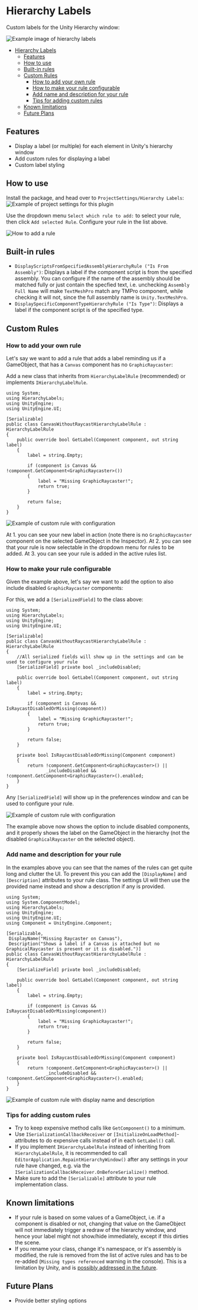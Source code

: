 # Hierarchy Labels

Custom labels for the Unity Hierarchy window:

![Example image of hierarchy labels](Documentation~/HierarchyExample.png)

- [Hierarchy Labels](#hierarchy-labels)
  * [Features](#features)
  * [How to use](#how-to-use)
  * [Built-in rules](#built-in-rules)
  * [Custom Rules](#custom-rules)
    + [How to add your own rule](#how-to-add-your-own-rule)
    + [How to make your rule configurable](#how-to-make-your-rule-configurable)
    + [Add name and description for your rule](#add-name-and-description-for-your-rule)
    + [Tips for adding custom rules](#tips-for-adding-custom-rules)
  * [Known limitations](#known-limitations)
  * [Future Plans](#future-plans)

## Features

- Display a label (or multiple) for each element in Unity's hierarchy window
- Add custom rules for displaying a label
- Custom label styling

## How to use

Install the package, and head over to `ProjectSettings/Hierarchy Labels`:
![Example of project settings for this plugin](Documentation~/SettingsExample.png)

Use the dropdown menu `Select which rule to add:` to select your rule, then click `Add selected Rule`.
Configure your rule in the list above.

![How to add a rule](Documentation~/RuleAdditionExample.png)

## Built-in rules

- `DisplayScriptsFromSpecifiedAssemblyHierarchyRule ("Is From Assembly")`: Displays a label if the component script is from the specified assembly.
You can configure if the name of the assembly should be matched fully or just contain the specfied text, i.e. unchecking `Assembly Full Name` will make `TextMeshPro` match any TMPro component, while checking it will not, since the full assembly name is `Unity.TextMeshPro`.
- `DisplaySpecificComponentTypeHierarchyRule ("Is Type")`:
Displays a label if the component script is of the specified type.

## Custom Rules

### How to add your own rule

Let's say we want to add a rule that adds a label reminding us if a GameObject, that has a `Canvas` component has no `GraphicRaycaster`:

Add a new class that inherits from `HierarchyLabelRule` (recommended) or implements `IHierarchyLabelRule`.

```c-sharp
using System;
using HierarchyLabels;
using UnityEngine;
using UnityEngine.UI;

[Serializable]
public class CanvasWithoutRaycastHierarchyLabelRule : HierarchyLabelRule
{
    public override bool GetLabel(Component component, out string label)
    {
        label = string.Empty;

        if (component is Canvas && !component.GetComponent<GraphicRaycaster>())
        {
            label = "Missing GraphicRaycaster!";
            return true;
        }

        return false;
    }
}
```

![Example of custom rule with configuration](Documentation~/CustomRuleExample1.png)

At 1. you can see your new label in action (note there is no `GraphicRaycaster` component on the selected GameObject in the Inspector).
At 2. you can see that your rule is now selectable in the dropdown menu for rules to be added.
At 3. you can see your rule is added in the active rules list.

### How to make your rule configurable

Given the example above, let's say we want to add the option to also include disabled `GraphicRaycaster` components:

For this, we add a `[SerializedField]` to the class above:

```c-sharp
using System;
using HierarchyLabels;
using UnityEngine;
using UnityEngine.UI;

[Serializable]
public class CanvasWithoutRaycastHierarchyLabelRule : HierarchyLabelRule
{
    //All serialized fields will show up in the settings and can be used to configure your rule
    [SerializeField] private bool _includeDisabled;

    public override bool GetLabel(Component component, out string label)
    {
        label = string.Empty;

        if (component is Canvas && IsRaycastDisabledOrMissing(component))
        {
            label = "Missing GraphicRaycaster!";
            return true;
        }

        return false;
    }

    private bool IsRaycastDisabledOrMissing(Component component)
    {
        return !component.GetComponent<GraphicRaycaster>() ||
               _includeDisabled && !component.GetComponent<GraphicRaycaster>().enabled;
    }
}
```

Any `[SerializedField]` will show up in the preferences window and can be used to configure your rule.

![Example of custom rule with configuration](Documentation~/CustomRuleExample2.png)

The example above now shows the option to include disabled components, and it properly shows the label on the GameObject in the hierarchy (not the disabled `GraphicalRaycaster` on the selected object).

### Add name and description for your rule

In the examples above you can see that the names of the rules can get quite long and clutter the UI. To prevent this you can add the `[DisplayName]` and `[Description]` attributes to your rule class. The settings UI will then use the provided name instead and show a description if any is provided.

```c-sharp
using System;
using System.ComponentModel;
using HierarchyLabels;
using UnityEngine;
using UnityEngine.UI;
using Component = UnityEngine.Component;

[Serializable,
 DisplayName("Missing Raycaster on Canvas"),
 Description("Shows a label if a Canvas is attached but no GraphicalRaycaster is present or it is disabled.")]
public class CanvasWithoutRaycastHierarchyLabelRule : HierarchyLabelRule
{
    [SerializeField] private bool _includeDisabled;

    public override bool GetLabel(Component component, out string label)
    {
        label = string.Empty;

        if (component is Canvas && IsRaycastDisabledOrMissing(component))
        {
            label = "Missing GraphicRaycaster!";
            return true;
        }

        return false;
    }

    private bool IsRaycastDisabledOrMissing(Component component)
    {
        return !component.GetComponent<GraphicRaycaster>() ||
               _includeDisabled && !component.GetComponent<GraphicRaycaster>().enabled;
    }
}
```

![Example of custom rule with display name and description](Documentation~/CustomRuleExample3.png)

### Tips for adding custom rules

- Try to keep expensive method calls like `GetComponent()` to a minimum.
- Use `ISerializationCallbackReceiver` or `[InitializeOnLoadMethod]`-attributes to do expensive calls instead of in each `GetLabel()` call.
- If you implement `IHierarchyLabelRule` instead of inheriting from `HierarchyLabelRule`, it is recommended to call `EditorApplication.RepaintHierarchyWindow()` after any settings in your rule have changed, e.g. via the `ISerializationCallbackReceiver.OnBeforeSerialize()` method.
- Make sure to add the `[Serializable]` attribute to your rule implementation class.

## Known limitations

- If your rule is based on some values of a GameObject, i.e. if a component is disabled or not, changing that value on the GameObject will not immediately trigger a redraw of the hierarchy window, and hence your label might not show/hide immediately, except if this dirties the scene.
- If you rename your class, change it's namespace, or it's assembly is modified, the rule is removed from the list of active rules and has to be re-added (`Missing types referenced` warning in the console). This is a limitation by Unity, and is [possibly addressed in the future]((https://issuetracker.unity3d.com/issues/serializereference-serialized-reference-data-lost-when-the-class-name-is-refactored)).

## Future Plans

- Provide better styling options
